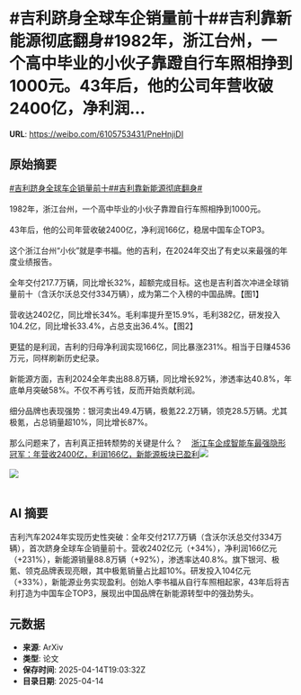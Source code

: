 # #吉利跻身全球车企销量前十##吉利靠新能源彻底翻身#1982年，浙江台州，一个高中毕业的小伙子靠蹬自行车照相挣到1000元。43年后，他的公司年营收破2400亿，净利润...

**URL**: https://weibo.com/6105753431/PneHnjiDI

## 原始摘要

<a href="https://m.weibo.cn/search?containerid=231522type%3D1%26t%3D10%26q%3D%23%E5%90%89%E5%88%A9%E8%B7%BB%E8%BA%AB%E5%85%A8%E7%90%83%E8%BD%A6%E4%BC%81%E9%94%80%E9%87%8F%E5%89%8D%E5%8D%81%23&amp;extparam=%23%E5%90%89%E5%88%A9%E8%B7%BB%E8%BA%AB%E5%85%A8%E7%90%83%E8%BD%A6%E4%BC%81%E9%94%80%E9%87%8F%E5%89%8D%E5%8D%81%23" data-hide=""><span class="surl-text">#吉利跻身全球车企销量前十#</span></a><a href="https://m.weibo.cn/search?containerid=231522type%3D1%26t%3D10%26q%3D%23%E5%90%89%E5%88%A9%E9%9D%A0%E6%96%B0%E8%83%BD%E6%BA%90%E5%BD%BB%E5%BA%95%E7%BF%BB%E8%BA%AB%23&amp;extparam=%23%E5%90%89%E5%88%A9%E9%9D%A0%E6%96%B0%E8%83%BD%E6%BA%90%E5%BD%BB%E5%BA%95%E7%BF%BB%E8%BA%AB%23" data-hide=""><span class="surl-text">#吉利靠新能源彻底翻身#</span></a><br><br>1982年，浙江台州，一个高中毕业的小伙子靠蹬自行车照相挣到1000元。<br><br>43年后，他的公司年营收破2400亿，净利润166亿，稳居中国车企TOP3。<br><br>这个浙江台州“小伙”就是李书福。他的吉利，在2024年交出了有史以来最强的年度业绩报告。<br><br>全年交付217.7万辆，同比增长32%，超额完成目标。这也是吉利首次冲进全球销量前十（含沃尔沃总交付334万辆），成为第二个入榜的中国品牌。【图1】<br><br>营收达2402亿，同比增长34%。毛利率提升至15.9%，毛利382亿，研发投入104.2亿，同比增长33.4%，占总支出36.4%。【图2】<br><br>更猛的是利润，吉利的归母净利润实现166亿，同比暴涨231%。相当于日赚4536万元，同样刷新历史纪录。<br><br>新能源方面，吉利2024全年卖出88.8万辆，同比增长92%，渗透率达40.8%，年底单月突破58%。不仅不再亏钱，反而开始贡献利润。<br><br>细分品牌也表现强势：银河卖出49.4万辆，极氪22.2万辆，领克28.5万辆。尤其极氪，占总销量超10%，同比增长87%。<br><br>那么问题来了，吉利真正扭转颓势的关键是什么？<a href="https://weibo.cn/sinaurl?u=https%3A%2F%2Fmp.weixin.qq.com%2Fs%2FAXLPjJ-b8NXxKgtaYX4itA" data-hide=""><span class="url-icon"><img style="width: 1rem;height: 1rem" src="https://h5.sinaimg.cn/upload/2015/09/25/3/timeline_card_small_web_default.png" referrerpolicy="no-referrer"></span><span class="surl-text">浙江车企成智能车最强隐形冠军：年营收2400亿，利润166亿，新能源板块已盈利</span></a><img style="" src="https://tvax2.sinaimg.cn/large/006Fd7o3gy1i0ggdqk9ybj30pz0e80v5.jpg" referrerpolicy="no-referrer"><br><br><img style="" src="https://tvax1.sinaimg.cn/large/006Fd7o3gy1i0ggds4h3zj30nj0dpjtn.jpg" referrerpolicy="no-referrer"><br><br>

## AI 摘要

吉利汽车2024年实现历史性突破：全年交付217.7万辆（含沃尔沃总交付334万辆），首次跻身全球车企销量前十。营收2402亿元（+34%），净利润166亿元（+231%），新能源销量88.8万辆（+92%），渗透率达40.8%。旗下银河、极氪、领克品牌表现亮眼，其中极氪销量占比超10%。研发投入104亿元（+33%），新能源业务实现盈利。创始人李书福从自行车照相起家，43年后将吉利打造为中国车企TOP3，展现出中国品牌在新能源转型中的强劲势头。

## 元数据

- **来源**: ArXiv
- **类型**: 论文
- **保存时间**: 2025-04-14T19:03:32Z
- **目录日期**: 2025-04-14
